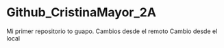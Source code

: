 # Github_CristinaMayor_2A
Mi primer repositorio to guapo.
Cambios desde el remoto
Cambio desde el local
